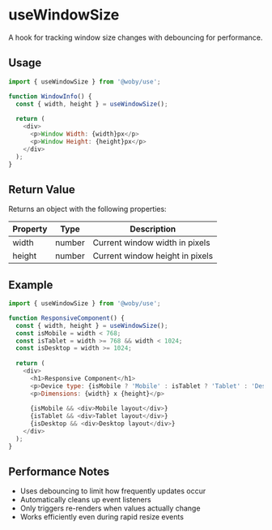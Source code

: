 # useWindowSize

A hook for tracking window size changes with debouncing for performance.

## Usage

```javascript
import { useWindowSize } from '@woby/use';

function WindowInfo() {
  const { width, height } = useWindowSize();
  
  return (
    <div>
      <p>Window Width: {width}px</p>
      <p>Window Height: {height}px</p>
    </div>
  );
}
```

## Return Value

Returns an object with the following properties:

| Property | Type | Description |
|----------|------|-------------|
| width | number | Current window width in pixels |
| height | number | Current window height in pixels |

## Example

```javascript
import { useWindowSize } from '@woby/use';

function ResponsiveComponent() {
  const { width, height } = useWindowSize();
  const isMobile = width < 768;
  const isTablet = width >= 768 && width < 1024;
  const isDesktop = width >= 1024;
  
  return (
    <div>
      <h1>Responsive Component</h1>
      <p>Device type: {isMobile ? 'Mobile' : isTablet ? 'Tablet' : 'Desktop'}</p>
      <p>Dimensions: {width} x {height}</p>
      
      {isMobile && <div>Mobile layout</div>}
      {isTablet && <div>Tablet layout</div>}
      {isDesktop && <div>Desktop layout</div>}
    </div>
  );
}
```

## Performance Notes

- Uses debouncing to limit how frequently updates occur
- Automatically cleans up event listeners
- Only triggers re-renders when values actually change
- Works efficiently even during rapid resize events